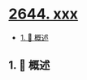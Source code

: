# [2644. xxx](https://github.com/Tdahuyou/TNotes.leetcode/tree/main/notes/2644.%20xxx)

<!-- region:toc -->

- [1. 📝 概述](#1--概述)

<!-- endregion:toc -->

## 1. 📝 概述
